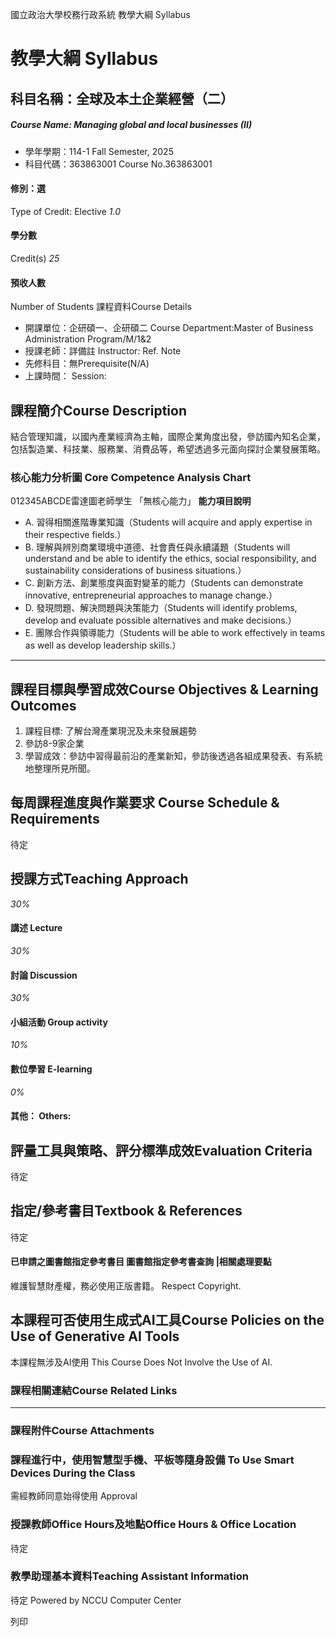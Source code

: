國立政治大學校務行政系統 教學大綱 Syllabus
# 教學大綱 Syllabus
##  科目名稱：全球及本土企業經營（二）
#####  Course Name: Managing global and local businesses (II)
  * 學年學期：114-1 Fall Semester, 2025 
  * 科目代碼：363863001 Course No.363863001


#### 修別：選
Type of Credit: Elective 
_1.0_
#### 學分數
Credit(s)
_25_
#### 預收人數
Number of Students
課程資料Course Details
  * 開課單位：企研碩一、企研碩二 Course Department:Master of Business Administration Program/M/1&2 
  * 授課老師：詳備註 Instructor: Ref. Note 
  * 先修科目：無Prerequisite(N/A)
  * 上課時間： Session: 


##  課程簡介Course Description
結合管理知識，以國內產業經濟為主軸，國際企業角度出發，參訪國內知名企業，包括製造業、科技業、服務業、消費品等，希望透過多元面向探討企業發展策略。
###  核心能力分析圖 Core Competence Analysis Chart
012345ABCDE雷達圖老師學生
「無核心能力」 
**能力項目說明**
  * A. 習得相關進階專業知識（Students will acquire and apply expertise in their respective fields.）
  * B. 理解與辨別商業環境中道德、社會責任與永續議題（Students will understand and be able to identify the ethics, social responsibility, and sustainability considerations of business situations.）
  * C. 創新方法、創業態度與面對變革的能力（Students can demonstrate innovative, entrepreneurial approaches to manage change.）
  * D. 發現問題、解決問題與決策能力（Students will identify problems, develop and evaluate possible alternatives and make decisions.）
  * E. 團隊合作與領導能力（Students will be able to work effectively in teams as well as develop leadership skills.）


* * *
##  課程目標與學習成效Course Objectives & Learning Outcomes 
1. 課程目標: 了解台灣產業現況及未來發展趨勢
2. 參訪8-9家企業
3. 學習成效：參訪中習得最前沿的產業新知，參訪後透過各組成果發表、有系統地整理所見所聞。
##  每周課程進度與作業要求 Course Schedule & Requirements
待定
##  授課方式Teaching Approach
_30%_
####  講述 Lecture
_30%_
####  討論 Discussion
_30%_
####  小組活動 Group activity
_10%_
####  數位學習 E-learning
_0%_
####  其他： Others:
##  評量工具與策略、評分標準成效Evaluation Criteria
待定
##  指定/參考書目Textbook & References
待定
####  已申請之圖書館指定參考書目  圖書館指定參考書查詢 |相關處理要點
維護智慧財產權，務必使用正版書籍。 Respect Copyright.
##  本課程可否使用生成式AI工具Course Policies on the Use of Generative AI Tools
本課程無涉及AI使用 This Course Does Not Involve the Use of AI.
###  課程相關連結Course Related Links
* * *
###  課程附件Course Attachments
###  課程進行中，使用智慧型手機、平板等隨身設備 To Use Smart Devices During the Class
需經教師同意始得使用  Approval
###  授課教師Office Hours及地點Office Hours & Office Location
待定
###  教學助理基本資料Teaching Assistant Information
待定
Powered by NCCU Computer Center
  
列印
